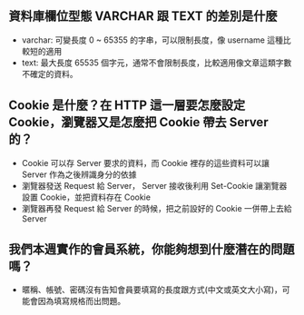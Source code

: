 ﻿## 資料庫欄位型態 VARCHAR 跟 TEXT 的差別是什麼
- varchar: 可變長度 0 ~ 65355 的字串，可以限制長度，像 username 這種比較短的適用
- text: 最大長度 65535 個字元，通常不會限制長度，比較適用像文章這類字數不確定的資料。



## Cookie 是什麼？在 HTTP 這一層要怎麼設定 Cookie，瀏覽器又是怎麼把 Cookie 帶去 Server 的？
- Cookie 可以存 Server 要求的資料，而 Cookie 裡存的這些資料可以讓 Server 作為之後辨識身分的依據
- 瀏覽器發送 Request 給 Server， Server 接收後利用 Set-Cookie 讓瀏覽器設置 Cookie，並把資料存在 Cookie
- 瀏覽器再發 Request 給 Server 的時候，把之前設好的 Cookie 一併帶上去給 Server 


## 我們本週實作的會員系統，你能夠想到什麼潛在的問題嗎？
- 暱稱、帳號、密碼沒有告知會員要填寫的長度跟方式(中文或英文大小寫)，可能會因為填寫規格而出問題。


